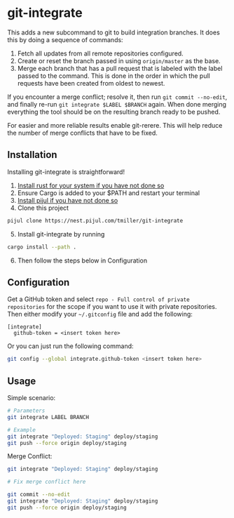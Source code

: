 # git-integrate

This adds a new subcommand to git to build integration branches. It does this
by doing a sequence of commands:

1. Fetch all updates from all remote repositories configured.
2. Create or reset the branch passed in using `origin/master` as the base.
3. Merge each branch that has a pull request that is labeled with the label
   passed to the command. This is done in the order in which the pull requests
   have been created from oldest to newest.

If you encounter a merge conflict; resolve it, then run `git commit --no-edit`,
and finally re-run `git integrate $LABEL $BRANCH` again. When done merging
everything the tool should be on the resulting branch ready to be pushed.

For easier and more reliable results enable git-rerere. This will help reduce
the number of merge conflicts that have to be fixed.

## Installation
Installing git-integrate is straightforward!

1. [Install rust for your system if you have not done so](https://www.rust-lang.org/tools/install)
2. Ensure Cargo is added to your $PATH and restart your terminal
3. [Install pijul if you have not done so](https://pijul.org/manual/installing.html)
4. Clone this project
```bash
pijul clone https://nest.pijul.com/tmiller/git-integrate
```
5. Install git-integrate by running
```bash
cargo install --path .
```
6. Then follow the steps below in Configuration

## Configuration

Get a GitHub token and select `repo - Full control of private repositories` for
the scope if you want to use it with private repositories. Then either modify
your `~/.gitconfig` file and add the following:

```
[integrate]
  github-token = <insert token here>
```

Or you can just run the following command:

```bash
git config --global integrate.github-token <insert token here>
```

## Usage

Simple scenario:
```bash
# Parameters
git integrate LABEL BRANCH

# Example
git integrate "Deployed: Staging" deploy/staging
git push --force origin deploy/staging
```

Merge Conflict:
```bash
git integrate "Deployed: Staging" deploy/staging

# Fix merge conflict here

git commit --no-edit
git integrate "Deployed: Staging" deploy/staging
git push --force origin deploy/staging
```
